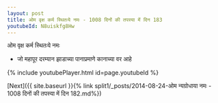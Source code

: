 ```yaml
---
layout: post
title: ओम वृक्ष कर्म स्थितःये नमः - 1008 दिनों की तपस्या में दिन 183
youtubeId: N8uiskfg8Hw
---
```

 
 
 ओम वृक्ष कर्म स्थितःये नमः  
 
 -  जो महापूर दरम्यान झाडाच्या पानाप्रमाणे कानाच्या वर आहे 
 
  
 
  
 
 
 
 
 
 


{% include youtubePlayer.html id=page.youtubeId %}
 
[Next]({{ site.baseurl }}{% link  split1/_posts/2014-08-24-ओम न्यग्रोधाया नमः - 1008 दिनों की तपस्या में दिन 182.md%})
 
